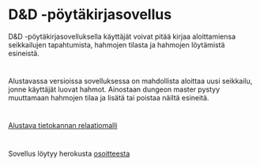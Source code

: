 # D&D -pöytäkirjasovellus

D&D -pöytäkirjasovelluksella käyttäjät voivat pitää kirjaa aloittamiensa seikkailujen tapahtumista, hahmojen tilasta ja hahmojen löytämistä esineistä.

#
Alustavassa versioissa sovelluksessa on mahdollista aloittaa uusi seikkailu, jonne käyttäjät luovat hahmot. Ainostaan dungeon master pystyy muuttamaan hahmojen tilaa ja lisätä tai poistaa näiltä esineitä.

#
[Alustava tietokannan relaatiomalli](https://github.com/HegePI/tsoha-2020-projekti/blob/master/docs/tietokantakaavio.md)

#
Sovellus löytyy herokusta [osoitteesta](https://dnd-register.herokuapp.com/)